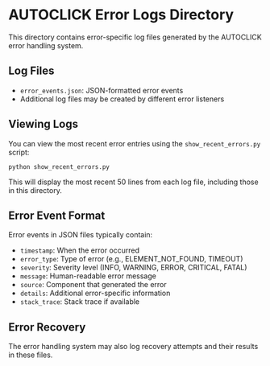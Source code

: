 # AUTOCLICK Error Logs Directory

This directory contains error-specific log files generated by the AUTOCLICK error handling system.

## Log Files

- `error_events.json`: JSON-formatted error events
- Additional log files may be created by different error listeners

## Viewing Logs

You can view the most recent error entries using the `show_recent_errors.py` script:

```
python show_recent_errors.py
```

This will display the most recent 50 lines from each log file, including those in this directory.

## Error Event Format

Error events in JSON files typically contain:

- `timestamp`: When the error occurred
- `error_type`: Type of error (e.g., ELEMENT_NOT_FOUND, TIMEOUT)
- `severity`: Severity level (INFO, WARNING, ERROR, CRITICAL, FATAL)
- `message`: Human-readable error message
- `source`: Component that generated the error
- `details`: Additional error-specific information
- `stack_trace`: Stack trace if available

## Error Recovery

The error handling system may also log recovery attempts and their results in these files.
